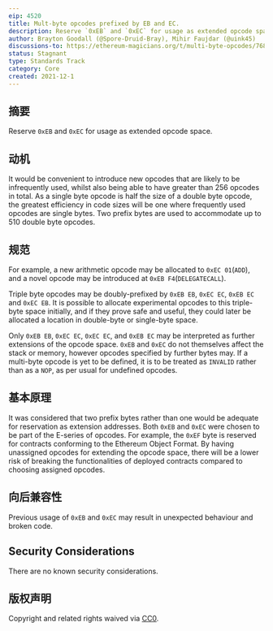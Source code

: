 ```yaml
---
eip: 4520
title: Mult-byte opcodes prefixed by EB and EC.
description: Reserve `0xEB` and `0xEC` for usage as extended opcode space.
author: Brayton Goodall (@Spore-Druid-Bray), Mihir Faujdar (@uink45)
discussions-to: https://ethereum-magicians.org/t/multi-byte-opcodes/7681
status: Stagnant
type: Standards Track
category: Core
created: 2021-12-1
---
```


## 摘要
Reserve `0xEB` and `0xEC` for usage as extended opcode space.

## 动机
It would be convenient to introduce new opcodes that are likely to be infrequently used, whilst also being able to have greater than 256 opcodes in total. As a single byte opcode is half the size of a double byte opcode, the greatest efficiency in code sizes will be one where frequently used opcodes are single bytes. Two prefix bytes are used to accommodate up to 510 double byte opcodes.

## 规范
For example, a new arithmetic opcode may be allocated to `0xEC 01`(`ADD`), and a novel opcode may be introduced at `0xEB F4`(`DELEGATECALL`).

Triple byte opcodes may be doubly-prefixed by `0xEB EB`, `0xEC EC`, `0xEB EC` and `0xEC EB`. It is possible to allocate experimental opcodes to this triple-byte space initially, and if they prove safe and useful, they could later be allocated a location in double-byte or single-byte space.

Only `0xEB EB`, `0xEC EC`, `0xEC EC`, and `0xEB EC` may be interpreted as further extensions of the opcode space. `0xEB` and `0xEC` do not themselves affect the stack or memory, however opcodes specified by further bytes may. If a multi-byte opcode is yet to be defined, it is to be treated as `INVALID` rather than as a `NOP`, as per usual for undefined opcodes.

## 基本原理
It was considered that two prefix bytes rather than one would be adequate for reservation as extension addresses. Both `0xEB` and `0xEC` were chosen to be part of the E-series of opcodes. For example, the `0xEF` byte is reserved for contracts conforming to the Ethereum Object Format. By having unassigned opcodes for extending the opcode space, there will be a lower risk of breaking the functionalities of deployed contracts compared to choosing assigned opcodes.

## 向后兼容性
Previous usage of `0xEB` and `0xEC` may result in unexpected behaviour and broken code.

## Security Considerations
There are no known security considerations.

## 版权声明
Copyright and related rights waived via [CC0](../LICENSE.md).
